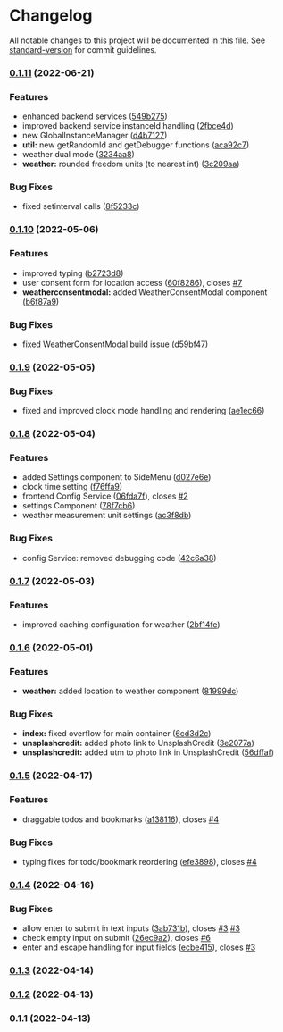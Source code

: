 # Changelog

All notable changes to this project will be documented in this file. See [standard-version](https://github.com/conventional-changelog/standard-version) for commit guidelines.

### [0.1.11](https://github.com/TyIsI/serenity-dashboard/compare/v0.1.10...v0.1.11) (2022-06-21)

### Features

-   enhanced backend services ([549b275](https://github.com/TyIsI/serenity-dashboard/commit/549b2757a4c5d5ad9bab48ae892dbb20ad8ba732))
-   improved backend service instanceId handling ([2fbce4d](https://github.com/TyIsI/serenity-dashboard/commit/2fbce4d14dfd4b6312df39905b766b7d29de4abe))
-   new GlobalInstanceManager ([d4b7127](https://github.com/TyIsI/serenity-dashboard/commit/d4b712785ff67a9044760fb7c9992d46ea6b11af))
-   **util:** new getRandomId and getDebugger functions ([aca92c7](https://github.com/TyIsI/serenity-dashboard/commit/aca92c752058241fcc36644038dff062f45451d2))
-   weather dual mode ([3234aa8](https://github.com/TyIsI/serenity-dashboard/commit/3234aa8fb6904279323b513f7df5179770090b23))
-   **weather:** rounded freedom units (to nearest int) ([3c209aa](https://github.com/TyIsI/serenity-dashboard/commit/3c209aa17f8b5b21e6987c1e6f1dbbb173aebb01))

### Bug Fixes

-   fixed setinterval calls ([8f5233c](https://github.com/TyIsI/serenity-dashboard/commit/8f5233c3e407a6c25381ad670286adeef039e309))

### [0.1.10](https://github.com/TyIsI/serenity-dashboard/compare/v0.1.9...v0.1.10) (2022-05-06)

### Features

-   improved typing ([b2723d8](https://github.com/TyIsI/serenity-dashboard/commit/b2723d81317018e5ebdfd5dc46d0313a21ea94b4))
-   user consent form for location access ([60f8286](https://github.com/TyIsI/serenity-dashboard/commit/60f8286dd25f750611ef94f0dae9f922ed13a830)), closes [#7](https://github.com/TyIsI/serenity-dashboard/issues/7)
-   **weatherconsentmodal:** added WeatherConsentModal component ([b6f87a9](https://github.com/TyIsI/serenity-dashboard/commit/b6f87a90ff90fc54eae9eea8605818217a266c8a))

### Bug Fixes

-   fixed WeatherConsentModal build issue ([d59bf47](https://github.com/TyIsI/serenity-dashboard/commit/d59bf47a296f62f72789ea6272ccb4ae02039712))

### [0.1.9](https://github.com/TyIsI/serenity-dashboard/compare/v0.1.8...v0.1.9) (2022-05-05)

### Bug Fixes

-   fixed and improved clock mode handling and rendering ([ae1ec66](https://github.com/TyIsI/serenity-dashboard/commit/ae1ec669853139e5d6e66d3c7c93a14563f981f0))

### [0.1.8](https://github.com/TyIsI/serenity-dashboard/compare/v0.1.7...v0.1.8) (2022-05-04)

### Features

-   added Settings component to SideMenu ([d027e6e](https://github.com/TyIsI/serenity-dashboard/commit/d027e6e67a248c548b48481770f9ed02ca6eb277))
-   clock time setting ([f76ffa9](https://github.com/TyIsI/serenity-dashboard/commit/f76ffa968bc6658f2ba05ae2e59c7c528b492b5f))
-   frontend Config Service ([06fda7f](https://github.com/TyIsI/serenity-dashboard/commit/06fda7ff5a6d9ceda7ddf28a3c8a817bdb9404d2)), closes [#2](https://github.com/TyIsI/serenity-dashboard/issues/2)
-   settings Component ([78f7cb6](https://github.com/TyIsI/serenity-dashboard/commit/78f7cb63545b16d6c3ae37a9a063788450a393d9))
-   weather measurement unit settings ([ac3f8db](https://github.com/TyIsI/serenity-dashboard/commit/ac3f8db539425c92a656f90005e20b030f2b1d53))

### Bug Fixes

-   config Service: removed debugging code ([42c6a38](https://github.com/TyIsI/serenity-dashboard/commit/42c6a38834930f93da20714b6d36826970b11973))

### [0.1.7](https://github.com/TyIsI/serenity-dashboard/compare/v0.1.6...v0.1.7) (2022-05-03)

### Features

-   improved caching configuration for weather ([2bf14fe](https://github.com/TyIsI/serenity-dashboard/commit/2bf14fe3e8099a2f8acf8df61681f780bf68c5bd))

### [0.1.6](https://github.com/TyIsI/serenity-dashboard/compare/v0.1.5...v0.1.6) (2022-05-01)

### Features

-   **weather:** added location to weather component ([81999dc](https://github.com/TyIsI/serenity-dashboard/commit/81999dc98dac2883df0506af1cfc07cf1809c051))

### Bug Fixes

-   **index:** fixed overflow for main container ([6cd3d2c](https://github.com/TyIsI/serenity-dashboard/commit/6cd3d2c647df63398c6969f0fea7bf0c4bcd711e))
-   **unsplashcredit:** added photo link to UnsplashCredit ([3e2077a](https://github.com/TyIsI/serenity-dashboard/commit/3e2077a7fd040e966f15d579bcee91d114a4b6c3))
-   **unsplashcredit:** added utm to photo link in UnsplashCredit ([56dffaf](https://github.com/TyIsI/serenity-dashboard/commit/56dffafd486ec6f6e806f2ad6e0359e8d678046c))

### [0.1.5](https://github.com/TyIsI/serenity-dashboard/compare/v0.1.4...v0.1.5) (2022-04-17)

### Features

-   draggable todos and bookmarks ([a138116](https://github.com/TyIsI/serenity-dashboard/commit/a138116ad2b02e4b60e2624797ca8a9fb6ed0ce3)), closes [#4](https://github.com/TyIsI/serenity-dashboard/issues/4)

### Bug Fixes

-   typing fixes for todo/bookmark reordering ([efe3898](https://github.com/TyIsI/serenity-dashboard/commit/efe38982625fd75a8bcc007423b8772b715f8eb1)), closes [#4](https://github.com/TyIsI/serenity-dashboard/issues/4)

### [0.1.4](https://github.com/TyIsI/serenity-dashboard/compare/v0.1.3...v0.1.4) (2022-04-16)

### Bug Fixes

-   allow enter to submit in text inputs ([3ab731b](https://github.com/TyIsI/serenity-dashboard/commit/3ab731bd3b0053e450a64eac84b85d7316378704)), closes [#3](https://github.com/TyIsI/serenity-dashboard/issues/3) [#3](https://github.com/TyIsI/serenity-dashboard/issues/3)
-   check empty input on submit ([26ec9a2](https://github.com/TyIsI/serenity-dashboard/commit/26ec9a2a1119f21a09117ab8924693a645e9cf28)), closes [#6](https://github.com/TyIsI/serenity-dashboard/issues/6)
-   enter and escape handling for input fields ([ecbe415](https://github.com/TyIsI/serenity-dashboard/commit/ecbe4155d9b25d0ebc6f57c619c402766a0e64ac)), closes [#3](https://github.com/TyIsI/serenity-dashboard/issues/3)

### [0.1.3](https://github.com/TyIsI/serenity-dashboard/compare/v0.1.2...v0.1.3) (2022-04-14)

### [0.1.2](https://github.com/TyIsI/serenity-dashboard/compare/v0.1.1...v0.1.2) (2022-04-13)

### 0.1.1 (2022-04-13)

